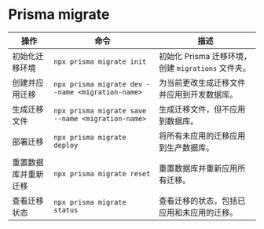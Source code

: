 # Prisma migrate

| 操作                  | 命令                                           | 描述                                         |
|-----------------------|------------------------------------------------|----------------------------------------------|
| 初始化迁移环境         | `npx prisma migrate init`                      | 初始化 Prisma 迁移环境，创建 `migrations` 文件夹。 |
| 创建并应用迁移         | `npx prisma migrate dev --name <migration-name>` | 为当前更改生成迁移文件并应用到开发数据库。         |
| 生成迁移文件           | `npx prisma migrate save --name <migration-name>` | 生成迁移文件，但不应用到数据库。                  |
| 部署迁移               | `npx prisma migrate deploy`                    | 将所有未应用的迁移应用到生产数据库。               |
| 重置数据库并重新迁移    | `npx prisma migrate reset`                     | 重置数据库并重新应用所有迁移。                    |
| 查看迁移状态           | `npx prisma migrate status`                    | 查看迁移的状态，包括已应用和未应用的迁移。          |

